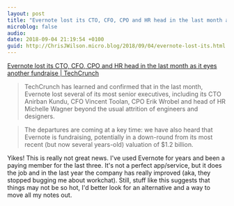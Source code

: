 ```yaml
---
layout: post
title: "Evernote lost its CTO, CFO, CPO and HR head in the last month as it eyes another fundraise | TechCrunch"
microblog: false
audio: 
date: 2018-09-04 21:19:54 +0100
guid: http://ChrisJWilson.micro.blog/2018/09/04/evernote-lost-its.html
---
```

[Evernote lost its CTO, CFO, CPO and HR head in the last month as it eyes another fundraise | TechCrunch](https://techcrunch.com/2018/09/04/evernote-lost-its-cto-cfo-cpo-and-hr-head-in-the-last-month-as-it-eyes-another-fundraise/)
> TechCrunch has learned and confirmed that in the last month, Evernote  lost several of its most senior executives, including its CTO Anirban Kundu, CFO Vincent Toolan, CPO Erik Wrobel and head of HR Michelle Wagner beyond the usual attrition of engineers and designers.

> The departures are coming at a key time: we have also heard that Evernote is fundraising, potentially in a down-round from its most recent (but now several years-old) valuation of $1.2 billion.

Yikes! This is really not great news. I've used Evernote for years and been a paying member for the last three. It's not a perfect app/service, but it does the job and in the last year the company has really improved (aka, they stopped bugging me about workchat). Still, stuff like this suggests that things may not be so hot, I'd better look for an alternative and a way to move all my notes out. 
